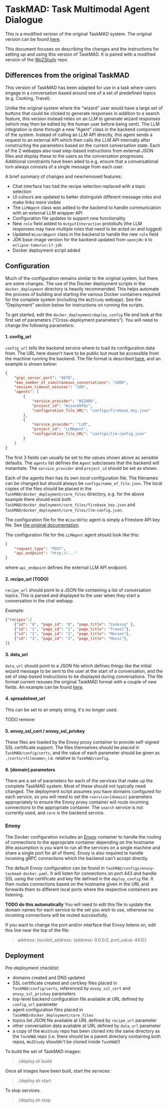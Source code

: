 # TaskMAD: Task Multimodal Agent Dialogue

This is a modified version of the original TaskMAD system. The original version can be found [here](https://github.com/grill-lab/TaskMAD/). 

This document focuses on describing the changes and the instructions for setting up and using this version of TaskMAD. It is paired with a modified version of the [WoZStudy](https://github.com/alessandrospeggiorin/WoZStudy/tree/radboud_branch) repo. 

## Differences from the original TaskMAD

This version of TaskMAD has been adapted for use in a task where users engage in a conversation based around one of a set of predefined topics (e.g. Cooking, Travel). 

Unlike the original system where the "wizard" user would have a large set of buttons that could be clicked to generate responses in addition to a search feature, this version instead relies on an LLM to generate wizard responses (which may then be edited by the human user before being sent). The LLM integration is done through a new "Agent" class in the backend component of the system. Instead of calling an LLM API directly, this agent sends a request to an external API which then calls the LLM API internally after constructing the parameters based on the current conversation state. Each of the 2 webapps also load step-based instructions from external JSON files and display these to the users as the conversation progresses. Additional constraints have been aded to e.g. ensure that a conversational turn always consists of a single message from each user. 

A brief summary of changes and new/removed features:

 * Chat interface has had the recipe selection replaced with a topic selection
 * UI colours are updated to better distinguish different message roles and make links more visible
 * The `LLMAgent` class was added to the backend to handle communication with an external LLM wrapper API
 * Configuration file updates to support new functionality
 * New `role` field added to `OutputInteraction` protobufs (the LLM responses may have multiple roles that need to be acted on and logged)
 * Updated `WizardAgent` class in the backend to handle the new `role` field
 * JDK base image version for the backend updated from `openjdk:8` to `eclipse-temurin:17-jdk`
 * Docker deployment script added

## Configuration

Much of the configuration remains similar to the original system, but there are some changes. The use of the Docker deployment scripts in the `docker_deployment` directory is heavily recommended. This helps automate the process of building and starting the various Docker containers required for the complete system (including the `WoZStudy` webapp). See the "Deployment" section below for instructions on running the scripts. 

To get started, edit the `docker_deployment/deploy_config` file and look at the first set of parameters ("Cross-deployment parameters"). You will need to change the following parameters:

#### 1. config_url

`config_url` tells the backend service where to load its configuration data from. The URL here doesn't have to be public but must be accessible from the machine running the backend. The file format is described [here](https://github.com/grill-lab/TaskMAD#configuration-file), and an example is shown below:

```json
{
    "grpc_server_port": "8070",
    "max_number_of_simultaneous_conversations": "1000",
    "session_timeout_minutes": "180",
    "agents": [
        {
            "service_provider": "WIZARD",
            "project_id": "WizardOfOz",
            "configuration_file_URL": "configs/firebase_key.json"
        },
        {
            "service_provider": "LLM",
            "project_id": "LLMAgent",
            "configuration_file_URL": "configs/llm-config.json"
        }
    ]
}
```

The first 3 fields can usually be set to the values shown above as sensible defaults. The `agents` list defines the `Agent` subclasses that the backend will instantiate. The `service_provider` and `project_id` should be set as shown. 

Each of the agents then has its own *local* configuration file. The filenames can be changed but should always be `configs/name_of_file.json`. The local copies of the files should be placed in the `TaskMAD/docker_deployment/core_files` directory, e.g. for the above example there should exist both `TaskMAD/docker_deployment/core_files/firebase_key.json` and `TaskMAD/docker_deployment/core_files/llm-config.json`.

The configuration file for the `WizardOfOz` agent is simply a Firestore API key file. See [the original documentation](https://github.com/grill-lab/TaskMAD#firebase).

The configuration file for the `LLMAgent` agent should look like this:


```json
{
    "request_type": "POST",
    "api_endpoint": "http://..."
}
```

where `api_endpoint` defines the external LLM API endpoint.

#### 2. recipe_url (TODO)

`recipe_url` should point to a JSON file containing a list of conversation topics. This is parsed and displayed to the user when they start a conversation in the chat webapp. 

Example:

```json
{"recipes":[
    {"id": "0", "page_id": "0", "page_title": "Cooking" }, 
    {"id": "1", "page_id": "1", "page_title": "Travel"}, 
    {"id": "2", "page_id": "2", "page_title": "Movies"},
    {"id": "3", "page_id": "3", "page_title": "Music"},
]}
```

#### 3. data_url

`data_url` should point to a JSON file which defines things like the initial wizard message to be sent to the user at the start of a conversation, and the set of step-based instructions to be displayed during conversations. The file format current resuses the original TaskMAD format with a couple of new fields. An example can be found [here](http://gem.cs.ru.nl/grad-pkg/radboud_taskmad_data.json). 

#### 4. spreadsheet_url

This can be set to an empty string, it's no longer used.

TODO remove

#### 5. envoy_ssl_cert / envoy_ssl_privkey

These files are loaded by the Envoy proxy container to provide self-signed SSL certificate support. The files themselves should be placed in `TaskMAD/config/certs`, and the value of each parameter should be given as `./certs/<filename>`, i.e. relative to `TaskMAD/config`. 

#### 6. [domain]  parameters

There are a set of parameters for each of the services that make up the complete TaskMAD system. Most of these should not typically need changed. The deployment script assumes you have domains configured for each service, so you will need to set the `<service>[domain]` parameters appropriately to ensure the Envoy proxy container will route incoming connections to the appropriate container. The `search` service is not currently used, and `core` is the backend service. 

### Envoy 

The Docker configuration includes an [Envoy](https://www.envoyproxy.io/) container to handle the routing of connections to the appropriate container depending on the hostname (the assumption is you want to run all the services on a single machine and share a single port for all of them). Envoy is also required to handle incoming gRPC connections which the backend can't accept directly. 

The default Envoy configuration can be found in `TaskMAD/configs/envoy-taskmad-docker.yaml`. It will listen for connections on port 443 and handle SSL using the certificate and key file defined in the `deploy_config` file. It then routes connections based on the hostname given in the URL and forwards them to different local ports where the respective containers are listening. 

**TODO do this automatically** You will need to edit this file to update the domain names for each service to the set you wish to use, otherwise no incoming connections will be routed successfully.

If you want to change the port and/or interface that Envoy listens on, edit this line near the top of the file:

> address: {socket_address: {address: 0.0.0.0, port_value: 443}}

## Deployment

Pre-deployment checklist:
 * domains created and DNS updated
 * SSL certificate created and cert/key files placed in `TaskMAD/config/certs`, referenced by `envoy_ssl_cert` and `envoy_ssl_privkey` parameters
 * top-level backend configuration file available at URL defined by `config_url` parameter
 * agent configuration files placed in `TaskMAD/docker_deployment/core_files`
 * topics list JSON file available at URL defined by `recipe_url` parameter
 * other conversation data available at URL defined by `data_url` parameter
 * a copy of the `WozStudy` repo has been cloned into the same directory as the `TaskMAD` repo (i.e. there should be a parent directory containing both repos, `WoZStudy` shouldn't be cloned inside `TaskMAD`!)

To build the set of TaskMAD images:

> ./deploy.sh build

Once all images have been built, start the services:

> ./deploy.sh start

To stop services:

> ./deploy.sh stop


